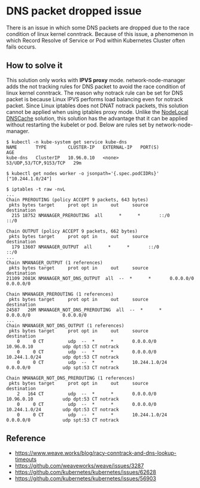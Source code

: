 # DNS packet dropped issue

There is an issue in which some DNS packets are dropped due to the race condition of linux kernel conntrack. Because of this issue, a phenomenon in which Record Resolve of Service or Pod within Kubernetes Cluster often fails occurs.

## How to solve it

This solution only works with **IPVS proxy** mode. network-node-manager adds the not tracking rules for DNS packet to avoid the race condition of linux kernel conntrack. The reason why notrack rule can be set for DNS packet is because Linux IPVS performs load balancing even for notrack packet. Since Linux iptables does not DNAT notrack packets, this solution cannot be applied when using iptables proxy mode. Unlike the [NodeLocal DNSCache](https://kubernetes.io/docs/tasks/administer-cluster/nodelocaldns/) solution, this solution has the advantage that it can be applied without restarting the kubelet or pod. Below are rules set by network-node-manager. 

```
$ kubectl -n kube-system get service kube-dns
NAME       TYPE        CLUSTER-IP   EXTERNAL-IP   PORT(S)                  AGE
kube-dns   ClusterIP   10.96.0.10   <none>        53/UDP,53/TCP,9153/TCP   29m

$ kubectl get nodes worker -o jsonpath='{.spec.podCIDRs}'
["10.244.1.0/24"]

$ iptables -t raw -nvL
...
Chain PREROUTING (policy ACCEPT 9 packets, 643 bytes)
 pkts bytes target     prot opt in     out     source               destination
  215 18752 NMANAGER_PREROUTING  all      *      *       ::/0                 ::/0

Chain OUTPUT (policy ACCEPT 9 packets, 662 bytes)
 pkts bytes target     prot opt in     out     source               destination
  179 13607 NMANAGER_OUTPUT  all      *      *       ::/0                 ::/0
...
Chain NMANAGER_OUTPUT (1 references)
 pkts bytes target     prot opt in     out     source               destination
21109 2081K NMANAGER_NOT_DNS_OUTPUT  all  --  *      *       0.0.0.0/0            0.0.0.0/0

Chain NMANAGER_PREROUTING (1 references)
 pkts bytes target     prot opt in     out     source               destination
24587   26M NMANAGER_NOT_DNS_PREROUTING  all  --  *      *       0.0.0.0/0            0.0.0.0/0
...
Chain NMANAGER_NOT_DNS_OUTPUT (1 references)
 pkts bytes target     prot opt in     out     source               destination
    0     0 CT         udp  --  *      *       0.0.0.0/0            10.96.0.10           udp dpt:53 CT notrack
    0     0 CT         udp  --  *      *       0.0.0.0/0            10.244.1.0/24        udp dpt:53 CT notrack
    0     0 CT         udp  --  *      *       10.244.1.0/24        0.0.0.0/0            udp spt:53 CT notrack

Chain NMANAGER_NOT_DNS_PREROUTING (1 references)
 pkts bytes target     prot opt in     out     source               destination
    2   164 CT         udp  --  *      *       0.0.0.0/0            10.96.0.10           udp dpt:53 CT notrack
    0     0 CT         udp  --  *      *       0.0.0.0/0            10.244.1.0/24        udp dpt:53 CT notrack
    0     0 CT         udp  --  *      *       10.244.1.0/24        0.0.0.0/0            udp spt:53 CT notrack
```

## Reference

* https://www.weave.works/blog/racy-conntrack-and-dns-lookup-timeouts
* https://github.com/weaveworks/weave/issues/3287
* https://github.com/kubernetes/kubernetes/issues/62628
* https://github.com/kubernetes/kubernetes/issues/56903

